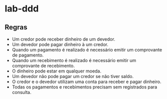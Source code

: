 # lab-ddd

## Regras

* Um credor pode receber dinheiro de um devedor.
* Um devedor pode pagar dinheiro à um credor.
* Quando um pagamento é realizado é necessário emitir um comprovante de pagamento.
* Quando um recebimento é realizado é necessário emitir um comprovante de recebimento.
* O dinheiro pode estar em qualquer moeda.
* Um devedor não pode pagar um credor se não tiver saldo.
* O credor e o devedor utilizam uma conta para receber e pagar dinheiro.
* Todas os pagamentos e recebimentos precisam sem registrados para consulta.
